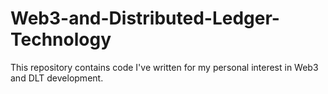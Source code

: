 # Web3-and-Distributed-Ledger-Technology
This repository contains code I've written for my personal interest in Web3 and DLT development.

